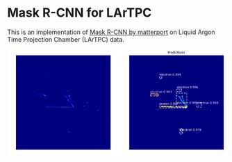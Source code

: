 # Mask R-CNN for LArTPC 

This is an implementation of [Mask R-CNN by matterport](https://github.com/matterport/Mask_RCNN) on Liquid Argon Time Projection Chamber (LArTPC) data.

![Instance Segmentation Sample](assets/profile_mrcnn_ex.png)
